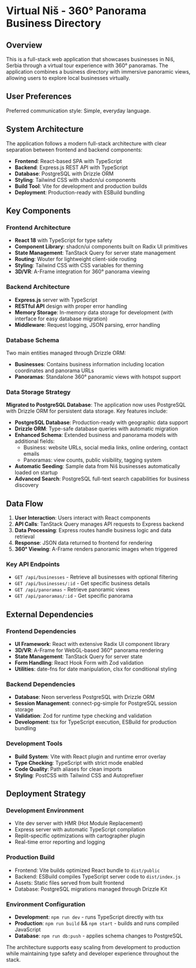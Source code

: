 # Virtual Niš - 360° Panorama Business Directory

## Overview

This is a full-stack web application that showcases businesses in Niš, Serbia through a virtual tour experience with 360° panoramas. The application combines a business directory with immersive panoramic views, allowing users to explore local businesses virtually.

## User Preferences

Preferred communication style: Simple, everyday language.

## System Architecture

The application follows a modern full-stack architecture with clear separation between frontend and backend components:

- **Frontend**: React-based SPA with TypeScript
- **Backend**: Express.js REST API with TypeScript
- **Database**: PostgreSQL with Drizzle ORM
- **Styling**: Tailwind CSS with shadcn/ui components
- **Build Tool**: Vite for development and production builds
- **Deployment**: Production-ready with ESBuild bundling

## Key Components

### Frontend Architecture
- **React 18** with TypeScript for type safety
- **Component Library**: shadcn/ui components built on Radix UI primitives
- **State Management**: TanStack Query for server state management
- **Routing**: Wouter for lightweight client-side routing
- **Styling**: Tailwind CSS with CSS variables for theming
- **3D/VR**: A-Frame integration for 360° panorama viewing

### Backend Architecture
- **Express.js** server with TypeScript
- **RESTful API** design with proper error handling
- **Memory Storage**: In-memory data storage for development (with interface for easy database migration)
- **Middleware**: Request logging, JSON parsing, error handling

### Database Schema
Two main entities managed through Drizzle ORM:
- **Businesses**: Contains business information including location coordinates and panorama URLs
- **Panoramas**: Standalone 360° panoramic views with hotspot support

### Data Storage Strategy
**Migrated to PostgreSQL Database**: The application now uses PostgreSQL with Drizzle ORM for persistent data storage. Key features include:

- **PostgreSQL Database**: Production-ready with geographic data support
- **Drizzle ORM**: Type-safe database queries with automatic migration
- **Enhanced Schema**: Extended business and panorama models with additional fields:
  - Business: website URLs, social media links, online ordering, contact emails
  - Panoramas: view counts, public visibility, tagging system
- **Automatic Seeding**: Sample data from Niš businesses automatically loaded on startup
- **Advanced Search**: PostgreSQL full-text search capabilities for business discovery

## Data Flow

1. **User Interaction**: Users interact with React components
2. **API Calls**: TanStack Query manages API requests to Express backend
3. **Data Processing**: Express routes handle business logic and data retrieval
4. **Response**: JSON data returned to frontend for rendering
5. **360° Viewing**: A-Frame renders panoramic images when triggered

### Key API Endpoints
- `GET /api/businesses` - Retrieve all businesses with optional filtering
- `GET /api/businesses/:id` - Get specific business details
- `GET /api/panoramas` - Retrieve panoramic views
- `GET /api/panoramas/:id` - Get specific panorama

## External Dependencies

### Frontend Dependencies
- **UI Framework**: React with extensive Radix UI component library
- **3D/VR**: A-Frame for WebGL-based 360° panorama rendering
- **State Management**: TanStack Query for server state
- **Form Handling**: React Hook Form with Zod validation
- **Utilities**: date-fns for date manipulation, clsx for conditional styling

### Backend Dependencies
- **Database**: Neon serverless PostgreSQL with Drizzle ORM
- **Session Management**: connect-pg-simple for PostgreSQL session storage
- **Validation**: Zod for runtime type checking and validation
- **Development**: tsx for TypeScript execution, ESBuild for production bundling

### Development Tools
- **Build System**: Vite with React plugin and runtime error overlay
- **Type Checking**: TypeScript with strict mode enabled
- **Code Quality**: Path aliases for clean imports
- **Styling**: PostCSS with Tailwind CSS and Autoprefixer

## Deployment Strategy

### Development Environment
- Vite dev server with HMR (Hot Module Replacement)
- Express server with automatic TypeScript compilation
- Replit-specific optimizations with cartographer plugin
- Real-time error reporting and logging

### Production Build
- Frontend: Vite builds optimized React bundle to `dist/public`
- Backend: ESBuild compiles TypeScript server code to `dist/index.js`
- Assets: Static files served from built frontend
- Database: PostgreSQL migrations managed through Drizzle Kit

### Environment Configuration
- **Development**: `npm run dev` - runs TypeScript directly with tsx
- **Production**: `npm run build` && `npm start` - builds and runs compiled JavaScript
- **Database**: `npm run db:push` - applies schema changes to PostgreSQL

The architecture supports easy scaling from development to production while maintaining type safety and developer experience throughout the stack.
